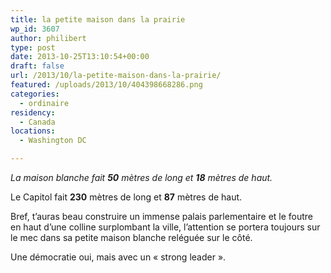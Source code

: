 ```yaml
---
title: la petite maison dans la prairie
wp_id: 3607
author: philibert
type: post
date: 2013-10-25T13:10:54+00:00
draft: false
url: /2013/10/la-petite-maison-dans-la-prairie/
featured: /uploads/2013/10/404398668286.png
categories:
  - ordinaire
residency:
  - Canada
locations:
  - Washington DC

---
```

_La maison blanche fait **50** mètres de long et **18** mètres de haut._

Le Capitol fait **230** mètres de long et **87** mètres de haut.

Bref, t&rsquo;auras beau construire un immense palais parlementaire et le foutre en haut d&rsquo;une colline surplombant la ville, l&rsquo;attention se portera toujours sur le mec dans sa petite maison blanche reléguée sur le côté.

Une démocratie oui, mais avec un « strong leader ».